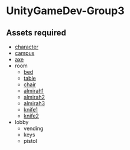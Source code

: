 # UnityGameDev-Group3
## Assets required
- [character](https://assetstore.unity.com/packages/3d/characters/survivalist-character-181470)
- [campus](https://assetstore.unity.com/packages/3d/environments/kansai-university-takatsuki-campus-295744)
- [axe](https://assetstore.unity.com/packages/3d/props/tools/axe-20493)
- room
    - [bed](https://sketchfab.com/3d-models/asylum-bed-4b0d66f33ec94374a855b1b7cd454252)
    - [table](https://sketchfab.com/3d-models/study-table-815bd9cee3644f3f8996b4a6d123c7c3)
    - [chair](https://free3d.com/3d-model/mart-stamp-chair-69847.html)
    - [almirah1](https://sketchfab.com/3d-models/almira-64b16feedb3d4e48886a584293f27d27)
    - [almirah2](https://sketchfab.com/3d-models/game-model-of-almira-d6ef6aedde3d4d1fa585241f3ee421fc)
    - [almirah3](https://sketchfab.com/3d-models/rusty-cupboard-lowpolyvray-1955665c1d3b493a84e0c41c9f71b777)
    - [knife1](https://assetstore.unity.com/packages/3d/props/weapons/hq-kitchen-rusty-knife-83994)
    - [knife2](https://sketchfab.com/3d-models/knife-d19566b7806e4eff89d655536cb55dc2)
- lobby
    - vending
    - keys
    - pistol

